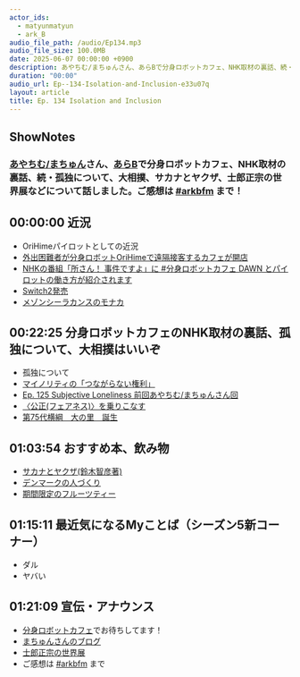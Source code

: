```yaml
---
actor_ids:
  - matyunmatyun
  - ark_B
audio_file_path: /audio/Ep134.mp3
audio_file_size: 100.0MB
date: 2025-06-07 00:00:00 +0900
description: あやちむ/まちゅんさん、あらBで分身ロボットカフェ、NHK取材の裏話、続・孤独について、大相撲、サカナとヤクザ、士郎正宗の世界展などについて話しました。
duration: "00:00"
audio_url: Ep--134-Isolation-and-Inclusion-e33u07q
layout: article
title: Ep. 134 Isolation and Inclusion
---
```

## ShowNotes

### [あやちむ/まちゅん](https://x.com/matyunmatyun)さん、[あらB](https://x.com/ark_B)で分身ロボットカフェ、NHK取材の裏話、続・孤独について、大相撲、サカナとヤクザ、士郎正宗の世界展などについて話しました。ご感想は [#arkbfm](https://twitter.com/hashtag/arkbfm?src=hashtag_click&f=live) まで！

## 00:00:00 近況

* OriHimeパイロットとしての近況
* [外出困難者が分身ロボットOriHimeで遠隔接客するカフェが開店](https://ledge.ai/articles/orihime_social_inclusion_denmark)
* [NHKの番組「所さん！ 事件ですよ」に #分身ロボットカフェ DAWN とパイロットの働き方が紹介されます](https://x.com/OryLaboratory/status/1922955120972599644)
* [Switch2発売](https://www.nintendo.com/jp/switch2/index.html)
* [メゾンシーラカンスのモナカ](https://www.kazunoriikeda.co.jp/shopdetail/000000000311/)

## 00:22:25 分身ロボットカフェのNHK取材の裏話、孤独について、大相撲はいいぞ

* 孤独について
* [マイノリティの「つながらない権利」](https://amzn.to/458sgZy)
* [Ep. 125 Subjective Loneliness 前回あやちむ/まちゅんさん回](https://www.arkbfm.com/episode/125)
* [〈公正(フェアネス)〉を乗りこなす](https://amzn.to/3TaJo9J)
* [第75代横綱　大の里　誕生](https://www.sumo.or.jp/IrohaKyokaiInformation/detail?id=700)

## 01:03:54 おすすめ本、飲み物 

* [サカナとヤクザ(鈴木智彦著)](https://amzn.to/4kS8PbQ)
* [デンマークの人づくり](https://hitonarushobo.jp/books/books-3571/)
* [期間限定のフルーツティー](https://www.tullys.co.jp/menu/drink/tea/25_sepa_tea.html)

## 01:15:11 最近気になるMyことば（シーズン5新コーナー）

* ダル
* ヤバい

## 01:21:09 宣伝・アナウンス

* [分身ロボットカフェ](https://dawn2021.orylab.com/)でお待ちしてます！
* [まちゅんさんのブログ](https://note.com/matyun43)
* [士郎正宗の世界展](https://www.shirow-masamune-ex.jp/)
* ご感想は [#arkbfm](https://twitter.com/hashtag/arkbfm?src=hashtag_click&f=live) まで
